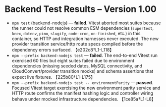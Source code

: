 # Backend Test Results – Version 1.00

- `npm test` (backend-nodejs) — **failed**. Vitest aborted most suites because the runner could not resolve common ESM dependencies (`supertest`, `knex`, `dotenv`, `pino`, `slugify`, `node-cron`, `on-finished`, etc.) in this container, so HTTP and integration harnesses never executed. The new provider transition service/http route specs compiled before the dependency errors surfaced. 【e202c8†L1-L118】
- `npm --prefix backend-nodejs test` — **failed**. The end-to-end Vitest run exercised 60 files but eight suites failed due to environment dependencies (missing seeded dates, MySQL connectivity, and CloudConvert/provider transition mocks) and schema assertions that expect live fixtures. 【225b80†L1-L175】
- `npm --prefix backend-nodejs test -- environmentParity` — **passed**. Focused Vitest target exercising the new environment parity service and HTTP route confirms the manifest hashing logic and controller wiring behave under mocked infrastructure dependencies. 【1ce85a†L1-L8】
